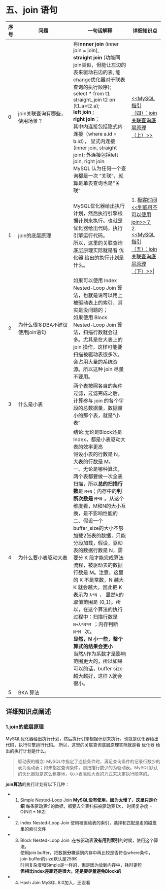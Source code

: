 # 五、join 语句

| 序号 | <span style="display:inline-block;width:160px"> 问题 </span> | 一句话解释                                                   | 详细知识点                                                   |
| ---- | ------------------------------------------------------------ | ------------------------------------------------------------ | ------------------------------------------------------------ |
| 0    | join关联查询有哪些，使用场景？                               | 有**innner join** (inner join = join),<br>**straight join**    (功能同join类似，但能让左边的表来驱动右边的表, 能change优化器对于联表查询的执行顺序); <br>select * from t1 straight_join t2 on (t1.a=t2.a); <br>**left join** ;<br>**right join**；<br> 其中内连接包括隐式内连接（where a.id = b.id）， 显式内连接(inner join, straight join); 外连接包括left join, right join<br> MySQL 认为任何一个查询都是一次 “关联”，就算是单表查询也是"关联"<br> | [<<MySQL指引（四）：join关联查询底层原理（上）>>](https://blog.csdn.net/zhou307/article/details/104158664) |
| 1    | join的底层原理                                               | MySQL优化器给出执行计划，然后执行引擎根据计划来执行。也就是优化器给出代码，执行引擎运行代码。<br>所以，这里的关联查询底层原理实际就是看 优化器 给出的执行计划是什么。<br> | 1. [极客时间<<到底可不可以使用join>>？](https://time.geekbang.org/column/article/79700) <br>2. [<<MySQL指引（五）：join关联查询底层原理（下）>>](https://oatlmy.blog.csdn.net/article/details/104172743)\| |
| 2    | 为什么很多DBA不建议使用join语句                              | 如果可以使用 Index Nested-Loop Join 算法，也就是说可以用上被驱动表上的索引，其实是没问题的；<br>如果使用 Block Nested-Loop Join 算法，扫描行数就会过多。尤其是在大表上的 join 操作，这样可能要扫描被驱动表很多次，会占用大量的系统资源。所以这种 join 尽量不要用。 |                                                              |
| 3    | 什么是小表                                                   | 两个表按照各自的条件过滤，过滤完成之后，计算参与 join 的各个字段的总数据量，数据量小的那个表，就是“小表” |                                                              |
| 4    | 为什么要小表驱动大表                                         | 结论:无论是Block还是Index，都是小表驱动大表的效率更高 <br> 假设小表的行数是 N，大表的行数是 M。<br>一、无论是哪种算法，两个表都要做一次全表扫描，所以**总的扫描行数**是 `` M+N ``；内存中的**判断次数是  ```M*N ```**。从这个维度看，M和N的大小互换，是不影响性能的 <br> 二、假设一个buffer_size的大小不够加载2张表的数据，只能分段加载，假设，驱动表的数据行数是 N，需要分 K 段才能完成算法流程，被驱动表的数据行数是 M。注意，这里的 K 不是常数，N 越大 K 就会越大，因此把 K 表示为 ``λ*N ``， 显然λ的取值范围是 (0,1)。所以，在这个算法的执行过程中：扫描行数是  ``N+λ*N*M ``；内存判断 ```N*M ``` 次。  <br> **显然，N 小一些，整个算式的结果会更小** <br> 当然λ作为系数才是影响范围更大的，所以如果可以的话，buffer size越大越好，这样 λ就会很小。 |                                                              |
| 5    | BKA 算法                                                     |                                                              |                                                              |

## 详细知识点阐述  

### 1.join的底层原理

MySQL优化器给出执行计划，然后执行引擎根据计划来执行。也就是优化器给出代码，执行引擎运行代码。
所以，这里的关联查询底层原理实际就是看 优化器 给出的执行计划是什么。

> 驱动表的概念:
> MySQL中指定了连接条件时，满足查询条件的记录行数少的表为驱动表；如未指定查询条件，则扫描行数少的为驱动表。MySQL默认的优化器就是这么粗暴地，以小表驱动大表的方式来决定执行顺序的。<br>

  

**join算法**的执行计划有以下几种：

- 1. Simple Nested-Loop Join **MySQL没有使用，因为太慢了，这里只是介绍**  每条驱动表t1的数据，都要去全表扫描被驱动表1次， 时间复杂度 = O(Nt1 * Nt2)
- 2. Index Nested-Loop Join 使用被驱动表的索引，选择和匹配是走的磁盘里的索引文件
- 3. Block Nested-Loop Join :在被驱动表**没有用到索引**的时候，使用这个算法。<br>使用join buffer，把数据**分块**读到内存中再比较是否符合where条件， join buffer的size默认是256K<br>时间复杂度和Simple是一样的，但是因为放到内存中，耗时更短<br>**但相比index差距还是很大，还是要尽量避免Block的** 
- 4. Hash Join MySQL 8.0加入，还没看